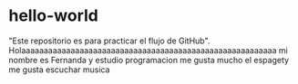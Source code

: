 # hello-world
"Este repositorio es para practicar el flujo de GitHub".
Holaaaaaaaaaaaaaaaaaaaaaaaaaaaaaaaaaaaaaaaaaaaaaaaaaaaaaaaaa
mi nombre es Fernanda y estudio programacion
me gusta mucho el espagety
me gusta escuchar musica
